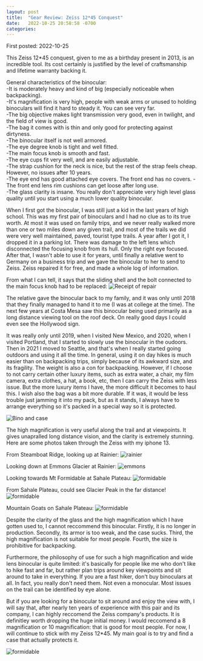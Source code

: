 ```yaml
---
layout: post
title:  "Gear Review: Zeiss 12*45 Conquest"
date:   2022-10-25 20:58:58 -0700
categories: 
---
```

First posted: 2022-10-25 

This Zeiss 12*45 conquest, given to me as a birthday present in 2013, is an incredible tool. Its cost certainly is justified by the level of craftsmanship and lifetime warranty backing it. 

General characteristics of the binocular:  
-It is moderately heavy and kind of big (especially noticeable when backpacking).  
-It's magnification is very high, people with weak arms or unused to holding binoculars will find it hard to steady it. You can see very far.  
-The big objective makes light transmission very good, even in twilight, and the field of view is good.  
-The bag it comes with is thin and only good for protecting against dirtyness.  
-The binocular itself is not well armored.  
-The eye degree knob is tight and well fitted.  
-The main focus knob is smooth and fast.  
-The eye cups fit very well, and are easily adjustable.  
-The strap cushion for the neck is nice, but the rest of the strap feels cheap. However, no issues after 10 years.  
-The eye end has good attached eye covers. The front end has no covers. 
-The front end lens rim cushions can get loose after long use.  
-The glass clarity is insane. You really don't appreciate very high level glass quality until you start using a much lower quality binocular.

When I first got the binocular, I was still just a kid in the last years of high school. This was my first pair of binoculars and I had no clue as to its true worth. At most it was used on family trips, and we never really walked more than one or two miles down any given trail, and most of the trails we did were very well maintained, paved, tourist type trails. A year after I got it, I dropped it in a parking lot. There was damage to the left lens which disconnected the focusing knob from its hull. Only the right eye focused. After that, I wasn't able to use it for years, until finally a relative went to Germany on a business trip and we gave the binocular to her to send to Zeiss. Zeiss repaired it for free, and made a whole log of information. 

From what I can tell, it says that the sliding shell and the bolt connected to the main focus knob had to be replaced:
![Receipt of repair](/assets/zeiss2.jpeg)

The relative gave the binocular back to my family, and it was only until 2018 that they finally managed to hand it to me (I was at college at the time). The next few years at Costa Mesa saw this binocular being used primarily as a long distance viewing tool on the roof deck. On really good days I could even see the Hollywood sign. 

It was really only until 2019, when I visited New Mexico, and 2020, when I visited Portland, that I started to slowly use the binocular in the oudoors. Then in 2021 I moved to Seattle, and that's when I really started going outdoors and using it all the time. In general, using it on day hikes is much easier than on backpacking trips, simply because of its awkward size, and its fragility. The weight is also a con for backpacking. However, if I choose to not carry certain other luxury items, such as extra water, a chair, my film camera, extra clothes, a hat, a book, etc, then I can carry the Zeiss with less issue. But the more luxury items I have, the more difficult it becomes to haul this. I wish also the bag was a bit more durable. If it was, it would be less trouble just jamming it into my pack, but as it stands, I always have to arrange everything so it's packed in a special way so it is protected. 

![Bino and case](/assets/zeiss3.jpeg)

The high magnification is very useful along the trail and at viewpoints. It gives unapralled long distance vision, and the clarity is extremely stunning. Here are some photos taken through the Zeiss with my iphone 13. 

From Steamboat Ridge, looking up at Rainier:
![rainier](/assets/zeiss4.jpeg)

Looking down at Emmons Glacier at Rainier:
![emmons](/assets/zeiss5.jpeg)

Looking towards Mt Formidable at Sahale Plateau: 
![formidable](/assets/zeiss6.jpeg)

From Sahale Plateau, could see Glacier Peak in the far distance!
![formidable](/assets/zeiss7.jpeg)

Mountain Goats on Sahale Plateau:
![formidable](/assets/zeiss8.jpeg)

Despite the clarity of the glass and the high magnification which I have gotten used to, I cannot reccommend this binocular. Firstly, it is no longer in production. Secondly, its armor is too weak, and the case sucks. Third, the high magnification is not suitable for most people. Fourth, the size is prohibitive for backpacking. 

Furthermore, the philosophy of use for such a high magnification and wide lens binocular is quite limited: it's basically for people like me who don't like to hike fast and far, but rather plan trips around key viewpoints and sit around to take in everything. If you are a fast hiker, don't buy binoculars at all. In fact, you really don't need them. Not even a monocular. Most issues on the trail can be identified by eye alone. 

But if you are looking for a binocular to sit around and enjoy the view with, I will say that, after nearly ten years of experience with this pair and its company, I can highly reccomend the Zeiss company's products. It is definitley worth dropping the huge initial money. I would reccomend a 8 magnification or 10 magnification: that is good for most people. For now, I will continue to stick with my Zeiss 12*45. My main goal is to try and find a case that actually protects it. 

![formidable](/assets/zeiss3.jpeg)

